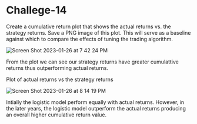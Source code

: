 # Challege-14

Create a cumulative return plot that shows the actual returns vs. the strategy returns. Save a PNG image of this plot. This will serve as a baseline against which to compare the effects of tuning the trading algorithm.

![Screen Shot 2023-01-26 at 7 42 24 PM](https://user-images.githubusercontent.com/111663557/215005143-6c7fe9ff-1807-4688-a921-a621a13cc7cc.png)

From the plot we can see our strategy returns have greater cumulattive returns thus outperforming actual returns.


Plot of actual returns vs the strategy returns

![Screen Shot 2023-01-26 at 8 14 19 PM](https://user-images.githubusercontent.com/111663557/215008133-887d8729-5a84-46df-aaf8-da65035cb46c.png)

Intially the logistic model perform equally with actual returns. However, in the later years, the logistic model outperform the actual returns producing an overall higher cumulative return value.
